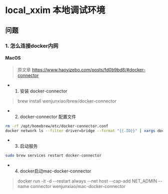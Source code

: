 # local_xxim 本地调试环境

## 问题

### 1. 怎么连接docker内网

#### MacOS

> 原文章 https://www.haoyizebo.com/posts/fd0b9bd8/#docker-connector

-
    1. 安装 docker-connector

> brew install wenjunxiao/brew/docker-connector

-
    2. docker-connector 配置文件

```bash
rm -rf /opt/homebrew/etc/docker-connector.conf
docker network ls --filter driver=bridge --format "{{.ID}}" | xargs docker network inspect --format "route {{range .IPAM.Config}}{{.Subnet}}{{end}}" >> /opt/homebrew/etc/docker-connector.conf
```

-
    3. 启动服务

```bash
sudo brew services restart docker-connector
```

-
    4. docker启动mac-docker-connector

> docker run -it -d --restart always --net host --cap-add NET_ADMIN --name connector wenjunxiao/mac-docker-connector
